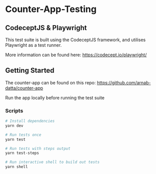 # Counter-App-Testing

## CodeceptJS & Playwright

This test suite is built using the CodeceptJS framework, and utilises Playwright as a test runner.

More information can be found here: https://codecept.io/playwright/

## Getting Started

The counter-app can be found on this repo: https://github.com/arnab-datta/counter-app

Run the app locally before running the test suite

### Scripts

```sh
# Install dependencies
yarn dev

# Run tests once
yarn test

# Run tests with steps output
yarn test-steps

# Run interactive shell to build out tests
yarn shell
```
